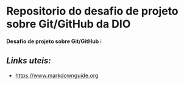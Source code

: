 # Repositorio do desafio de projeto sobre Git/GitHub da DIO
**Desafio de projeto sobre Git/GitHub** ℹ️

## _Links uteis:_ 

- https://www.markdownguide.org
